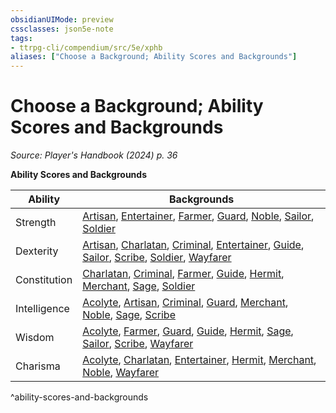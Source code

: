 ```yaml
---
obsidianUIMode: preview
cssclasses: json5e-note
tags:
- ttrpg-cli/compendium/src/5e/xphb
aliases: ["Choose a Background; Ability Scores and Backgrounds"]
---
```

# Choose a Background; Ability Scores and Backgrounds
*Source: Player's Handbook (2024) p. 36* 

**Ability Scores and Backgrounds**

| Ability | Backgrounds |
|---------|-------------|
| Strength | [Artisan](artisan-xphb.md), [Entertainer](entertainer-xphb.md), [Farmer](farmer-xphb.md), [Guard](guard-xphb.md), [Noble](noble-xphb.md), [Sailor](sailor-xphb.md), [Soldier](soldier-xphb.md) |
| Dexterity | [Artisan](artisan-xphb.md), [Charlatan](charlatan-xphb.md), [Criminal](criminal-xphb.md), [Entertainer](entertainer-xphb.md), [Guide](guide-xphb.md), [Sailor](sailor-xphb.md), [Scribe](scribe-xphb.md), [Soldier](soldier-xphb.md), [Wayfarer](wayfarer-xphb.md) |
| Constitution | [Charlatan](charlatan-xphb.md), [Criminal](criminal-xphb.md), [Farmer](farmer-xphb.md), [Guide](guide-xphb.md), [Hermit](hermit-xphb.md), [Merchant](merchant-xphb.md), [Sage](sage-xphb.md), [Soldier](soldier-xphb.md) |
| Intelligence | [Acolyte](acolyte-xphb.md), [Artisan](artisan-xphb.md), [Criminal](criminal-xphb.md), [Guard](guard-xphb.md), [Merchant](merchant-xphb.md), [Noble](noble-xphb.md), [Sage](sage-xphb.md), [Scribe](scribe-xphb.md) |
| Wisdom | [Acolyte](acolyte-xphb.md), [Farmer](farmer-xphb.md), [Guard](guard-xphb.md), [Guide](guide-xphb.md), [Hermit](hermit-xphb.md), [Sage](sage-xphb.md), [Sailor](sailor-xphb.md), [Scribe](scribe-xphb.md), [Wayfarer](wayfarer-xphb.md) |
| Charisma | [Acolyte](acolyte-xphb.md), [Charlatan](charlatan-xphb.md), [Entertainer](entertainer-xphb.md), [Hermit](hermit-xphb.md), [Merchant](merchant-xphb.md), [Noble](noble-xphb.md), [Wayfarer](wayfarer-xphb.md) |
^ability-scores-and-backgrounds
